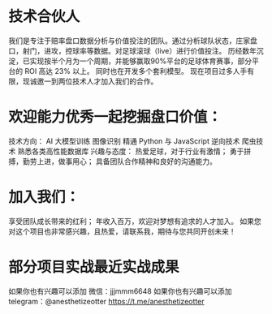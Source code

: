 # 技术合伙人
我们是专注于赔率盘口数据分析与价值投注的团队。通过分析球队状态，庄家盘口，射门，进攻，控球率等数据。对足球滚球（live）进行价值投注。
历经数年沉淀，已实现按半个月为一个周期，并能够赢取90%平台的足球体育赛事，部分平台的 ROI 高达 23% 以上。
同时也在开发多个套利模型。
现在项目过多人手有限，现诚邀一到两位技术人才加入我们的合作。
# 欢迎能力优秀一起挖掘盘口价值：
技术方向：
AI 大模型训练
图像识别
精通 Python 与 JavaScript 逆向技术
爬虫技术
熟悉各类高性能数据库
兴趣与态度：
热爱足球，对于行业有激情；
勇于拼搏，勤劳上进，做事用心；
具备团队合作精神和良好的沟通能力。
# 加入我们：
享受团队成长带来的红利；
年收入百万，欢迎对梦想有追求的人才加入。
如果您对这个项目也非常感兴趣，且热爱，请联系我，期待与您共同开创未来！
# 部分项目实战最近实战成果
如果你也有兴趣可以添加 微信：jjjmmm6648
如果你也有兴趣可以添加 telegram：@anesthetizeotter
https://t.me/anesthetizeotter
